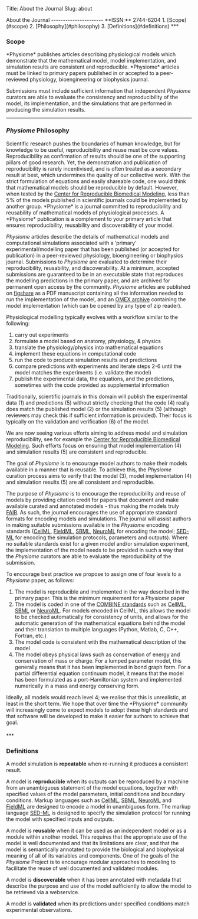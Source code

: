 Title: About the Journal
Slug: about
              
<div id="scope"/>
About the Journal
----------------------
**ISSN:** 2744-6204
<!-- ### Directory-->
1. [Scope](#scope)
2. [Philosophy](#philosophy)
3. [Definitions](#definitions)
***       
<h3>Scope</h3>
*Physiome* publishes articles describing physiological models which demonstrate that the mathematical model, model implementation, and simulation results are consistent and reproducible. *Physiome* articles must be linked to primary papers published in or accepted to a peer-reviewed physiology, bioengineering or biophysics journal.

Submissions must include sufficient information that independent *Physiome* curators are able to evaluate the consistency and reproducibility of the model, its implementation, and the simulations that are performed in producing the simulation results.
***
<h3 id="philosophy"><i>Physiome</i> Philosophy</h3>
Scientific research pushes the boundaries of human knowledge, but for knowledge to be useful, reproducibility and reuse must be core values. Reproducibility as confirmation of results should be one of the supporting pillars of good research. Yet, the demonstration and publication of reproducibility is rarely incentivised, and is often treated as a secondary result at best, which undermines the quality of our collective work. With the strict formulation of equations and easily shareable code, one would think that mathematical models should be reproducible by default. However, when tested by the <a href="http://reproduciblebiomodels.org"  target="_blank" rel="noopener noreferrer">Center for Reproducible Biomedical Modeling</a>, less than 5<span>&hairsp;</span></td></tr>% of the models published in scientific journals could be implemented by another group. *Physiome* is a journal committed to reproducibility and reusability of mathematical models of physiological processes. A *Physiome* publication is a complement to your primary article that ensures reproducibility, reusability and discoverability of your model.

*Physiome* articles describe the details of mathematical models and computational simulations associated with a ‘primary’ experimental/modelling paper that has been published (or accepted for publication) in a peer-reviewed physiology, bioengineering or biophysics journal. Submissions to *Physiome* are evaluated to determine their reproducibility, reusability, and discoverability. At a minimum, accepted submissions are guaranteed to be in an executable state that reproduces the modelling predictions in the primary paper, and are archived for permanent open access by the community. *Physiome* articles are published on <a href="http://physiome.figshare.com/"  target="_blank" rel="noopener noreferrer">figshare</a> as a PDF manuscript containing all the information needed to run the implementation of the model, and an <a href="http://co.mbine.org/standards/omex"  target="_blank" rel="noopener noreferrer">OMEX archive</a> containing the model implementation (which can be opened by any type of zip reader). 

Physiological modelling typically evolves with a workflow similar to the following:

<ol>
<li> carry out experiments
<li> formulate a model based on anatomy, physiology, & physics
<li> translate the physiology/physics into mathematical equations
<li> implement these equations in computational code
<li> run the code to produce simulation results and predictions
<li> compare predictions with experiments and iterate steps 2-6 until the model matches the experiments (i.e. validate the model)
<li> publish the experimental data, the equations, and the predictions, sometimes with the code provided as supplemental information
</ol>

Traditionally, scientific journals in this domain will publish the experimental data (1) and predictions (5) without strictly checking that the code (4) really does match the published model (2) or the simulation results (5) (although reviewers may check this if sufficient information is provided). Their focus is typically on the validation and verification (6) of the model.

We are now seeing various efforts aiming to address model and simulation reproducibility, see for example the <a href="http://reproduciblebiomodels.org"  target="_blank" rel="noopener noreferrer">Center for Reproducible Biomedical Modeling</a>. Such efforts focus on ensuring that model implementation (4) and simulation results (5) are consistent and reproducible.

The goal of *Physiome* is to encourage model authors to make their models available in a manner that is reusable. To achieve this, the *Physiome* curation process aims to verify that the model (3), model implementation (4) and simulation results (5) are all consistent and reproducible.

The purpose of *Physiome* is to encourage the reproducibility and reuse of models by providing citation credit for papers that document and make available curated and annotated models - thus making the models truly <a href="https://www.go-fair.org/fair-principles/"  target="_blank" rel="noopener noreferrer">FAIR</a>. As such, the journal encourages the use of appropriate standard formats for encoding models and simulations. The journal will assist authors in making suitable submissions available in the *Physiome* encoding standards (<a href="https://www.cellml.org/"  target="_blank" rel="noopener noreferrer">CellML</a>, <a href="http://www.fieldml.org/"  target="_blank" rel="noopener noreferrer">FieldML</a>, <a href="http://sbml.org/"  target="_blank" rel="noopener noreferrer">SBML</a>, <a href="https://www.neuroml.org/"  target="_blank" rel="noopener noreferrer">NeuroML</a> for encoding the model; <a href="http://sed-ml.org/"  target="_blank" rel="noopener noreferrer">SED-ML</a> for encoding the simulation protocols, parameters and outputs). Where no suitable standards exist for a given model and/or simulation experiment, the implementation of the model needs to be provided in such a way that the *Physiome* curators are able to evaluate the reproducibility of the submission.

To encourage best practice we propose to assign one of four levels to a *Physiome* paper, as follows: 
<ol>
<li>The model is reproducible and implemented in the way described in the primary paper. This is the minimum requirement for a <i>Physiome</i> paper</li>
<li>The model is coded in one of the <a href="http://co.mbine.org/"  target="_blank" rel="noopener noreferrer">COMBINE standards</a> such as <a href="https://www.cellml.org/"  target="_blank" rel="noopener noreferrer">CellML</a>, <a href="http://sbml.org/"  target="_blank" rel="noopener noreferrer">SBML</a> or <a href="https://www.neuroml.org/"  target="_blank" rel="noopener noreferrer">NeuroML</a>. For models encoded in CellML, this allows the model to be checked automatically for consistency of units, and allows for the automatic generation of the mathematical equations behind the model and their translation to multiple languages (Python, Matlab, C, C++, Fortran, etc.)</li> 
<li>The model code is consistent with the mathematical description of the model</li>
<li>The model obeys physical laws such as conservation of energy and conservation of mass or charge. For a lumped parameter model, this generally means that it has been implemented in bond graph form. For a partial differential equation continuum model, it means that the model has been formulated as a port-Hamiltonian system and implemented numerically in a mass and energy conserving form.</li>     
</ol>
Ideally, all models would reach level 4; we realise that this is unrealistic, at least in the short term. We hope that over time the *Physiome* community will increasingly come to expect models to adopt these high standards and that software will be developed to make it easier for authors to achieve that goal. 
<div align="right"><h4><a href="#about"><i class="fa fa-angle-double-up"></i></a></h4></div>
***
<h3 id="definitions">Definitions</h3>


A model simulation is **repeatable** when re-running it produces a consistent result. 

A model is **reproducible** when its outputs can be reproduced by a machine from an unambiguous statement of the model equations, together with specified values of the model parameters, initial conditions and boundary conditions. Markup languages such as <a href="https://www.cellml.org/"  target="_blank" rel="noopener noreferrer">CellML</a>, <a href="http://sbml.org/"  target="_blank" rel="noopener noreferrer">SBML</a>, <a href="https://www.neuroml.org/"  target="_blank" rel="noopener noreferrer">NeuroML</a> and <a href="http://www.fieldml.org/"  target="_blank" rel="noopener noreferrer">FieldML</a> are designed to encode a model in unambiguous form. The markup language <a href="http://sed-ml.org/"  target="_blank" rel="noopener noreferrer">SED-ML</a> is designed to specify the simulation protocol for running the model with specified inputs and outputs.

A model is **reusable** when it can be used as an independent model or as a module within another model. This requires that the appropriate use of the model is well documented and that its limitations are clear, and that the model is semantically annotated to provide the biological and biophysical meaning of all of its variables and components. One of the goals of the *Physiome* Project is to encourage modular approaches to modeling to facilitate the reuse of well documented and validated modules.

A model is **discoverable** when it has been annotated with metadata that describe the purpose and use of the model sufficiently to allow the model to be retrieved via a webservice.

A model is **validated** when its predictions under specified conditions match experimental observations.

<div align="right"><h4><a href="#about"><i class="fa fa-angle-double-up"></i></a></h4></div>









